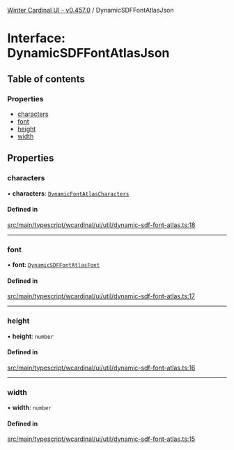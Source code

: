 [Winter Cardinal UI - v0.457.0](../index.md) / DynamicSDFFontAtlasJson

# Interface: DynamicSDFFontAtlasJson

## Table of contents

### Properties

- [characters](DynamicSDFFontAtlasJson.md#characters)
- [font](DynamicSDFFontAtlasJson.md#font)
- [height](DynamicSDFFontAtlasJson.md#height)
- [width](DynamicSDFFontAtlasJson.md#width)

## Properties

### characters

• **characters**: [`DynamicFontAtlasCharacters`](../index.md#dynamicfontatlascharacters)

#### Defined in

[src/main/typescript/wcardinal/ui/util/dynamic-sdf-font-atlas.ts:18](https://github.com/winter-cardinal/winter-cardinal-ui/blob/v0.457.0/src/main/typescript/wcardinal/ui/util/dynamic-sdf-font-atlas.ts#L18)

___

### font

• **font**: [`DynamicSDFFontAtlasFont`](../classes/DynamicSDFFontAtlasFont.md)

#### Defined in

[src/main/typescript/wcardinal/ui/util/dynamic-sdf-font-atlas.ts:17](https://github.com/winter-cardinal/winter-cardinal-ui/blob/v0.457.0/src/main/typescript/wcardinal/ui/util/dynamic-sdf-font-atlas.ts#L17)

___

### height

• **height**: `number`

#### Defined in

[src/main/typescript/wcardinal/ui/util/dynamic-sdf-font-atlas.ts:16](https://github.com/winter-cardinal/winter-cardinal-ui/blob/v0.457.0/src/main/typescript/wcardinal/ui/util/dynamic-sdf-font-atlas.ts#L16)

___

### width

• **width**: `number`

#### Defined in

[src/main/typescript/wcardinal/ui/util/dynamic-sdf-font-atlas.ts:15](https://github.com/winter-cardinal/winter-cardinal-ui/blob/v0.457.0/src/main/typescript/wcardinal/ui/util/dynamic-sdf-font-atlas.ts#L15)
